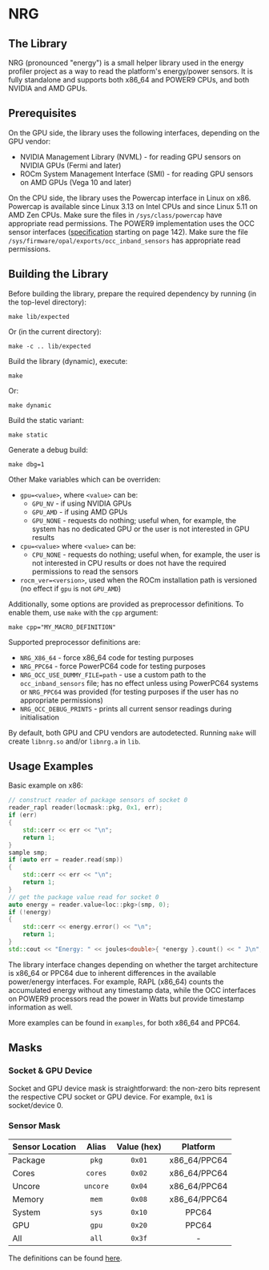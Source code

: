 # NRG

## The Library

NRG (pronounced "energy") is a small helper library used in the energy profiler project as a way to
read the platform's energy/power sensors.
It is fully standalone and supports both x86_64 and POWER9 CPUs, and both NVIDIA and AMD GPUs.

## Prerequisites

On the GPU side, the library uses the following interfaces, depending on the GPU vendor:

* NVIDIA Management Library (NVML) - for reading GPU sensors on NVIDIA GPUs (Fermi and later)
* ROCm System Management Interface (SMI) - for reading GPU sensors on AMD GPUs (Vega 10 and later)

On the CPU side, the library uses the Powercap interface in Linux on x86. Powercap is available since
Linux 3.13 on Intel CPUs and since Linux 5.11 on AMD Zen CPUs.
Make sure the files in `/sys/class/powercap` have appropriate read permissions.
The POWER9 implementation uses the OCC sensor interfaces
([specification](https://github.com/open-power/docs/blob/master/occ/OCC_P9_FW_Interfaces.pdf)
starting on page 142).
Make sure the file `/sys/firmware/opal/exports/occ_inband_sensors` has appropriate read permissions.

## Building the Library

Before building the library, prepare the required dependency
by running (in the top-level directory):

```shell
make lib/expected
```

Or (in the current directory):

```shell
make -c .. lib/expected
```

Build the library (dynamic), execute:

```shell
make
```

Or:

```shell
make dynamic
```

Build the static variant:

```shell
make static
```

Generate a debug build:

```shell
make dbg=1
```

Other Make variables which can be overriden:

* `gpu=<value>`, where `<value>` can be:
  * `GPU_NV` - if using NVIDIA GPUs
  * `GPU_AMD` - if using AMD GPUs
  * `GPU_NONE` - requests do nothing; useful when, for example, the system has
    no dedicated GPU or the user is not interested in GPU results
* `cpu=<value>` where `<value>` can be:
  * `CPU_NONE` - requests do nothing; useful when, for example, the user is
    not interested in CPU results or does not have the required
    permissions to read the sensors
* `rocm_ver=<version>`, used when the ROCm installation path is versioned
  (no effect if `gpu` is not `GPU_AMD`)

Additionally, some options are provided as preprocessor definitions.
To enable them, use `make` with the `cpp` argument:

```shell
make cpp="MY_MACRO_DEFINITION"
```

Supported preprocessor definitions are:

* `NRG_X86_64` - force x86_64 code for testing purposes
* `NRG_PPC64` - force PowerPC64 code for testing purposes
* `NRG_OCC_USE_DUMMY_FILE=path` - use a custom path
  to the `occ_inband_sensors` file; has no effect unless using PowerPC64 systems or
  `NRG_PPC64` was provided
  (for testing purposes if the user has no appropriate permissions)
* `NRG_OCC_DEBUG_PRINTS` - prints all current sensor readings during initialisation

By default, both GPU and CPU vendors are autodetected.
Running `make` will create `libnrg.so` and/or `libnrg.a` in `lib`.

## Usage Examples

Basic example on x86:

```cpp
// construct reader of package sensors of socket 0
reader_rapl reader(locmask::pkg, 0x1, err);
if (err)
{
    std::cerr << err << "\n";
    return 1;
}
sample smp;
if (auto err = reader.read(smp))
{
    std::cerr << err << "\n";
    return 1;
}
// get the package value read for socket 0
auto energy = reader.value<loc::pkg>(smp, 0);
if (!energy)
{
    std::cerr << energy.error() << "\n";
    return 1;
}
std::cout << "Energy: " << joules<double>{ *energy }.count() << " J\n";
```

The library interface changes depending on whether the target architecture is
x86_64 or PPC64 due to inherent differences in the available power/energy
interfaces. For example, RAPL (x86_64) counts the accumulated energy without
any timestamp data, while the OCC interfaces on POWER9 processors read the power
in Watts but provide timestamp information as well.

More examples can be found in `examples`, for both x86_64 and PPC64.

## Masks

### Socket & GPU Device

Socket and GPU device mask is straightforward: the non-zero bits represent
the respective CPU socket or GPU device. For example, `0x1` is socket/device 0.

### Sensor Mask

| Sensor Location |  Alias   | Value (hex) |   Platform   |
| --------------- | :------: | :---------: | :----------: |
| Package         |  `pkg`   |   `0x01`    | x86_64/PPC64 |
| Cores           | `cores`  |   `0x02`    | x86_64/PPC64 |
| Uncore          | `uncore` |   `0x04`    | x86_64/PPC64 |
| Memory          |  `mem`   |   `0x08`    | x86_64/PPC64 |
| System          |  `sys`   |   `0x10`    |    PPC64     |
| GPU             |  `gpu`   |   `0x20`    |    PPC64     |
| All             |  `all`   |   `0x3f`    |      -       |

The definitions can be found [here](include/nrg/constants.hpp).
